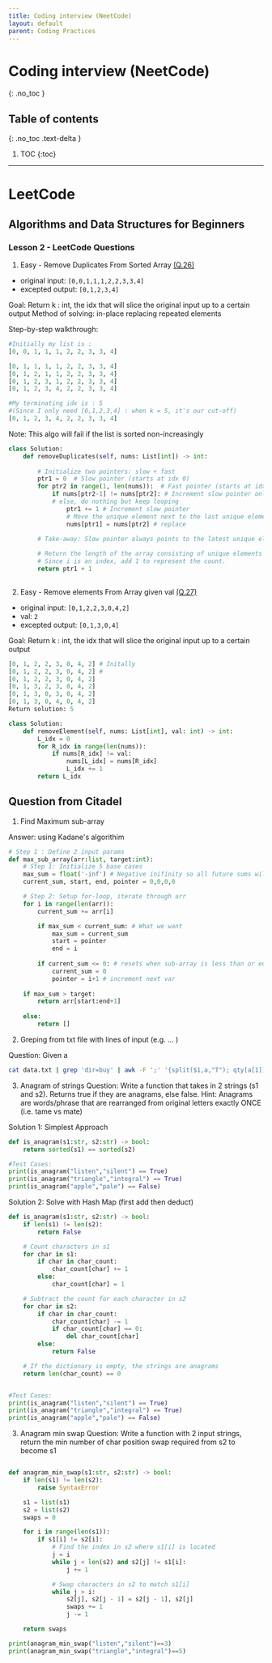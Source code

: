 ```yaml
---
title: Coding interview (NeetCode)
layout: default
parent: Coding Practices
---
```

# Coding interview (NeetCode)
{: .no_toc }

## Table of contents
{: .no_toc .text-delta }

1. TOC
{:toc}

---

# LeetCode

## Algorithms and Data Structures for Beginners
### Lesson 2 - LeetCode Questions
1. Easy - Remove Duplicates From Sorted Array <a href=https://leetcode.com/problems/remove-duplicates-from-sorted-array/description> (Q.26) </a>
- original input: `[0,0,1,1,1,2,2,3,3,4]`
- excepted output: `[0,1,2,3,4]`

Goal: Return k : int, the idx that will slice the original input up to a certain output
Method of solving: in-place replacing repeated elements

Step-by-step walkthrough:
```python
#Initially my list is : 
[0, 0, 1, 1, 1, 2, 2, 3, 3, 4]

[0, 1, 1, 1, 1, 2, 2, 3, 3, 4]
[0, 1, 2, 1, 1, 2, 2, 3, 3, 4]
[0, 1, 2, 3, 1, 2, 2, 3, 3, 4]
[0, 1, 2, 3, 4, 2, 2, 3, 3, 4]

#My terminating idx is : 5 
#(Since I only need [0,1,2,3,4] : when k = 5, it's our cut-off)
[0, 1, 2, 3, 4, 2, 2, 3, 3, 4]

```

Note: This algo will fail if the list is sorted non-increasingly

```python
class Solution:
    def removeDuplicates(self, nums: List[int]) -> int:
        
        # Initialize two pointers: slow + fast
        ptr1 = 0  # Slow pointer (starts at idx 0)
        for ptr2 in range(1, len(nums)):  # Fast pointer (starts at idx 1)
            if nums[ptr2-1] != nums[ptr2]: # Increment slow pointer only if a NEW UNIQUE ELEMENT is found. (Always checks adjacent elements)
            # else, do nothing but keep looping
                ptr1 += 1 # Increment slow pointer
                # Move the unique element next to the last unique element found.
                nums[ptr1] = nums[ptr2] # replace 

        # Take-away: Slow pointer always points to the latest unique element
        
        # Return the length of the array consisting of unique elements only.
        # Since i is an index, add 1 to represent the count.
        return ptr1 + 1
        

```
2. Easy - Remove elements From Array given val <a href=https://leetcode.com/problems/remove-element> (Q.27) </a>
- original input: `[0,1,2,2,3,0,4,2]`
- val: `2`  
- excepted output: `[0,1,3,0,4]`

Goal: Return k : int, the idx that will slice the original input up to a certain output

```python
[0, 1, 2, 2, 3, 0, 4, 2] # Initally
[0, 1, 2, 2, 3, 0, 4, 2] # 
[0, 1, 2, 2, 3, 0, 4, 2]
[0, 1, 3, 2, 3, 0, 4, 2]
[0, 1, 3, 0, 3, 0, 4, 2]
[0, 1, 3, 0, 4, 0, 4, 2]
Return solution: 5
```

```python
class Solution:
    def removeElement(self, nums: List[int], val: int) -> int:
        L_idx = 0
        for R_idx in range(len(nums)):
            if nums[R_idx] != val:
                nums[L_idx] = nums[R_idx]
                L_idx += 1
        return L_idx
```

## Question from Citadel

1. Find Maximum sub-array

Answer: using Kadane's algorithim

```python
# Step 1 : Define 2 input params
def max_sub_array(arr:list, target:int):
    # Step 1: Initialize 5 base cases 
    max_sum = float('-inf') # Negative inifinity so all future sums will be larger! 
    current_sum, start, end, pointer = 0,0,0,0

    # Step 2: Setup for-loop, iterate through arr
    for i in range(len(arr)):
        current_sum += arr[i]

        if max_sum < current_sum: # What we want
            max_sum = current_sum
            start = pointer
            end = i
        
        if current_sum <= 0: # resets when sub-array is less than or equal to 0
            current_sum = 0
            pointer = i+1 # increment next var
        
    if max_sum > target:
        return arr[start:end+1]
    
    else:
        return []

```

2. Greping from txt file with lines of input (e.g. ... )

Question: Given a 

```bash
cat data.txt | grep 'dir=buy' | awk -F ';' '{split($1,a,"T"); qty[a[1]]+=$4;} END{for (i in qty) print i, qty[i]}'
```

3. Anagram of strings
Question: Write a function that takes in 2 strings (s1 and s2). Returns true if they are anagrams, else false.
Hint: Anagrams are words/phrase that are rearranged from original letters exactly ONCE (i.e. tame vs mate)

Solution 1: Simplest Approach

```python
def is_anagram(s1:str, s2:str) -> bool:
    return sorted(s1) == sorted(s2)

#Test Cases:
print(is_anagram("listen","silent") == True)
print(is_anagram("triangle","integral") == True) 
print(is_anagram("apple","pale") == False) 
```

Solution 2: Solve with Hash Map (first add then deduct)

```python
def is_anagram(s1:str, s2:str) -> bool:
    if len(s1) != len(s2):
        return False

    # Count characters in s1
    for char in s1:
        if char in char_count:
            char_count[char] += 1
        else:
            char_count[char] = 1

    # Subtract the count for each character in s2
    for char in s2:
        if char in char_count:
            char_count[char] -= 1
            if char_count[char] == 0:
                del char_count[char]
        else:
            return False

    # If the dictionary is empty, the strings are anagrams
    return len(char_count) == 0


#Test Cases:
print(is_anagram("listen","silent") == True)
print(is_anagram("triangle","integral") == True) 
print(is_anagram("apple","pale") == False) 
```

3. Anagram min swap
Question: Write a function with 2 input strings, return the min number of char position swap required from s2 to become s1

```python

def anagram_min_swap(s1:str, s2:str) -> bool:
    if len(s1) != len(s2):
        raise SyntaxError

    s1 = list(s1)
    s2 = list(s2)
    swaps = 0

    for i in range(len(s1)):
        if s1[i] != s2[i]:
            # Find the index in s2 where s1[i] is located
            j = i
            while j < len(s2) and s2[j] != s1[i]:
                j += 1

            # Swap characters in s2 to match s1[i]
            while j > i:
                s2[j], s2[j - 1] = s2[j - 1], s2[j]
                swaps += 1
                j -= 1

    return swaps

print(anagram_min_swap("listen","silent")==3)
print(anagram_min_swap("triangle","integral")==5)

```
